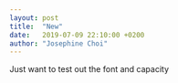 ```yaml
---
layout: post
title:  "New"
date:   2019-07-09 22:10:00 +0200
author: "Josephine Choi"
---
```



Just want to test out the font and capacity  
